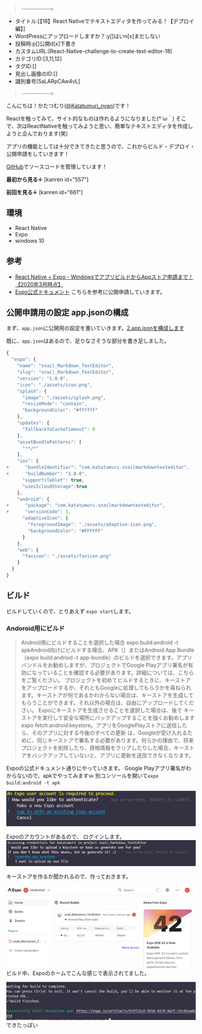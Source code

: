 >------------<
- タイトル:[【18】React Nativeでテキストエディタを作ってみる！【デプロイ編】]
- WordPressにアップロードしますか？:y[]はいn[x]まだしない
- 投稿時:p[]公開d[x]下書き
- カスタムURL:[React-Native-challenge-to-create-text-editor-18]
- カテゴリID:[3,11,12]
- タグID:[]
- 見出し画像のID:[]
- 識別番号[5aLARpCAw4vL]
>------------<

<!-- ↓続き
[kanren id=""] -->

こんにちは！かたつむり([@Katatumuri_nyan](https://twitter.com/Katatumuri_nyan))です！

Reactを触ってみて、サイト的なものは作れるようになりました(*´ω｀)
そこで、次はReactNativeを触ってみようと思い、簡単なテキストエディタを作成しようと企んでおります(笑)

アプリの機能としては十分できてきたと思うので、これからビルド・デプロイ・公開申請をしていきます！

[GitHub](https://github.com/katatumuri-maimai/snail_Markdown_TextEditor)でソースコードを管理しています！

**最初から見る↓**
[kanren id="557"]

**前回を見る↓**
[kanren id="661"]


## 環境
- React Native
- Expo
- windows 10

## 参考
- [React Native + Expo - WindowsでアプリビルドからAppストア申請まで！【2020年3月時点】](https://tkd708.hatenablog.com/entry/react_native_expo_windows_from_build_to_app_store_application_2020)
- [Expo公式ドキュメント](https://docs.expo.dev/distribution/building-standalone-apps/)
こちらを参考に公開申請していきます。


## 公開申請用の設定 app.jsonの構成
まず、`app.json`に公開用の設定を書いていきます。[2.app.jsonを構成します](https://docs.expo.dev/distribution/building-standalone-apps/#2-configure-appjson)

既に、`app.json`はあるので、足りなさそうな部分を書き足しました。

```javascript
{
  "expo": {
    "name": "snail_Markdown_TextEditor",
    "slug": "snail_Markdown_TextEditor",
    "version": "1.0.0",
    "icon": "./assets/icon.png",
    "splash": {
      "image": "./assets/splash.png",
      "resizeMode": "contain",
      "backgroundColor": "#ffffff"
    },
    "updates": {
      "fallbackToCacheTimeout": 0
    },
    "assetBundlePatterns": [
      "**/*"
    ],
    "ios": {
+      "bundleIdentifier": "com.katatumuri.snailmarkdowntexteditor",
+      "buildNumber": "1.0.0",
      "supportsTablet": true,
      "usesIcloudStorage":true
    },
    "android": {
+      "package": "com.katatumuri.snailmarkdowntexteditor",
+      "versionCode": 1,
      "adaptiveIcon": {
        "foregroundImage": "./assets/adaptive-icon.png",
        "backgroundColor": "#FFFFFF"
      }
    },
    "web": {
      "favicon": "./assets/favicon.png"
    }
  }
}
```

## ビルド
ビルドしていくので、とりあえず `expo start`します。

### Andoroid用にビルド

> Android用にビルドすることを選択した場合
> expo build:android -t apkAndroid向けにビルドする場合、APK（）またはAndroid App Bundle（expo build:android -t app-bundle）のビルドを選択できます。アプリバンドルをお勧めしますが、プロジェクトでGoogle Playアプリ署名が有効になっていることを確認する必要があります。詳細については、こちらをご覧ください。
> プロジェクトを初めてビルドするときに、キーストアをアップロードするか、それともGoogleに処理してもらうかを尋ねられます。キーストアが何であるかわからない場合は、キーストアを生成してもらうことができます。それ以外の場合は、自由にアップロードしてください。
> Expoにキーストアを生成させることを選択した場合は、後で キーストアを実行して安全な場所にバックアップすることを強くお勧めしますexpo fetch:android:keystore。アプリをGooglePlayストアに送信したら、そのアプリに対する今後のすべての更新 は、Googleが受け入れるために、同じキーストアで署名する必要があります。何らかの理由で、将来プロジェクトを削除したり、資格情報をクリアしたりした場合、キーストアをバックアップしていないと、アプリに更新を送信できなくなります。

Expoの公式ドキュメント通りにやっていきます。
Google Playアプリ署名がわからないので、apkでやってみますｗ
別コンソールを開いて`expo build:android -t apk`

![picture 1](../images/3d0185853a406e0fe6c183d612cd155b2be75daf557e4f54e716dff173a93b2c.png)  

Expoのアカウントがあるので、
ログインします。
![picture 2](../images/0e52d55f405ef0729a757252cc4a381fa6e785c4bf6a5b1aca5bdb63cb4e3ae5.png)  

キーストアを作るか聞かれるので、作っておきます。

![picture 3](../images/50dcf75f4948b9c10270b483516a2db7455a62f5a615e13280d9583a8fec25b1.png)  
ビルド中、Expoのホームでこんな感じで表示されてました。

![picture 4](../images/33fd8573f660274d05d7af3febe901a8bfd1b2c0abc3a8147829fc85fea5ec46.png)  
できたっぽい